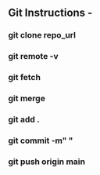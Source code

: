 ## Git Instructions - 

### git clone repo_url 
### git remote -v
### git fetch 
### git merge
### git add .
### git commit -m" "
### git push origin main
